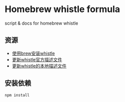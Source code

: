 # Homebrew whistle formula

script & docs for homebrew whistle

## 资源

* [使用brew安装whistle](./whistle-formula.md)
* [更新whistle官方描述文件](./brew-pr.js)
* [更新whistle的本地描述文件](./brew-local-update.js)

## 安装依赖

```sh
npm install
```
